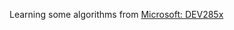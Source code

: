 Learning some algorithms from [Microsoft: DEV285x](https://courses.edx.org/courses/course-v1:Microsoft+DEV285x+2T2018/course/)
